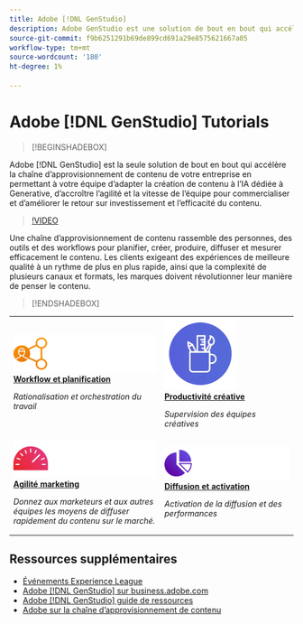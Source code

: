 ```yaml
---
title: Adobe [!DNL GenStudio]
description: Adobe GenStudio est une solution de bout en bout qui accélère et simplifie votre chaîne d’approvisionnement de contenu grâce à l’intelligence artificielle générative et à l’automatisation intelligente.
source-git-commit: f9b6251291b69de899cd691a29e8575621667a05
workflow-type: tm+mt
source-wordcount: '180'
ht-degree: 1%

---
```



# Adobe [!DNL GenStudio] Tutorials

<!-- 
![Adobe GenStudio](/help/assets/adobe-genstudio-main.webp) 
-->

>[!BEGINSHADEBOX]

Adobe [!DNL GenStudio] est la seule solution de bout en bout qui accélère la chaîne d’approvisionnement de contenu de votre entreprise en permettant à votre équipe d’adapter la création de contenu à l’IA dédiée à Generative, d’accroître l’agilité et la vitesse de l’équipe pour commercialiser et d’améliorer le retour sur investissement et l’efficacité du contenu.

>[!VIDEO](https://video.tv.adobe.com/v/3424114?quality=12&learn=on)

Une chaîne d’approvisionnement de contenu rassemble des personnes, des outils et des workflows pour planifier, créer, produire, diffuser et mesurer efficacement le contenu. Les clients exigeant des expériences de meilleure qualité à un rythme de plus en plus rapide, ainsi que la complexité de plusieurs canaux et formats, les marques doivent révolutionner leur manière de penser le contenu.

>[!ENDSHADEBOX]

<table>
    <tr style="border: 0;">
      <td>
        <a href="https://experienceleague.adobe.com/docs/genstudio-learn/tutorials/workflow-and-planning.html">
        <img alt="Workflow et planification" src="./../assets/planning-workflow.webp">
        </a>
        <div>
        <a href="https://experienceleague.adobe.com/docs/genstudio-learn/tutorials/workflow-and-planning.html">
        <strong>Workflow et planification</strong>
        </a>
        </div>
        <p>
        <em>Rationalisation et orchestration du travail</em>
        <p>
      </td>
      <td>
        <a href="https://experienceleague.adobe.com/docs/genstudio-learn/tutorials/creative-productivity.html">
        <img alt="Productivité créative" src="./../assets/creative-productivity.png">
        </a>
        <div>
        <a href="https://experienceleague.adobe.com/docs/genstudio-learn/tutorials/creative-productivity.html">
        <strong>Productivité créative</strong>
        </a>
        </div>
        <p>
        <em>Supervision des équipes créatives</em>
        <p>
      </td>
    </tr>
    <tr style="border: 0;">
      <td>
        <a href="https://experienceleague.adobe.com/docs/genstudio-learn/tutorials/marketing-agility.html">
        <img alt="Agilité marketing" src="./../assets/marketing-agility.webp">
        </a>
        <div>
        <a href="https://experienceleague.adobe.com/docs/genstudio-learn/tutorials/marketing-agility.html">
        <strong>Agilité marketing</strong>
        </a>
        </div>
        <p>
        <em>Donnez aux marketeurs et aux autres équipes les moyens de diffuser rapidement du contenu sur le marché.</em>
        <p>
      </td>
      <td>
        <a href="https://experienceleague.adobe.com/docs/genstudio-learn/tutorials/delivery-and-activation.html">
        <img alt="Diffusion et activation" src="./../assets/content-activation-analytics.webp">
        </a>
        <div>
        <a href="https://experienceleague.adobe.com/docs/genstudio-learn/tutorials/delivery-and-activation.html">
        <strong>Diffusion et activation</strong>
        </a>
        </div>
        <p>
        <em>Activation de la diffusion et des performances</em>
        <p>
      </td>
    </tr>
</table>


## Ressources supplémentaires

* [Événements Experience League](https://experienceleague.adobe.com/events/)
* [Adobe [!DNL GenStudio] sur business.adobe.com](https://business.adobe.com/solutions/adobe-genstudio.html)
* [Adobe [!DNL GenStudio] guide de ressources](https://business.adobe.com/resources/sdk/getting-started-with-adobe-genstudio.html)
* [Adobe sur la chaîne d’approvisionnement de contenu](https://business.adobe.com/resources/webinars/adobe-on-the-content-supply-chain.html)
